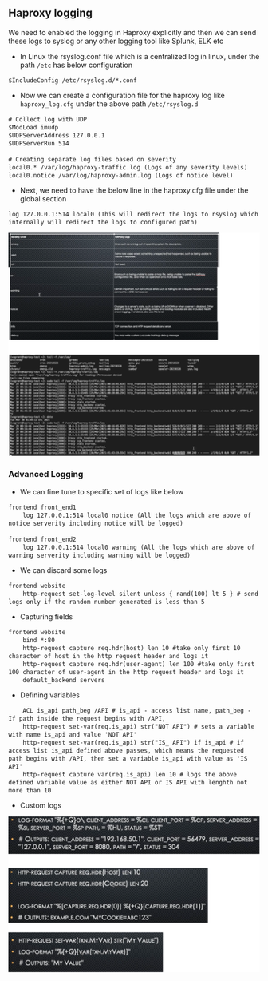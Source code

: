 ## Haproxy logging

We need to enabled the logging in Haproxy explicitly and then we can send these logs to syslog or any other logging tool like Splunk, ELK etc

- In Linux the rsyslog.conf file which is a centralized log in linux, under the path `/etc` has below configuration
```
$IncludeConfig /etc/rsyslog.d/*.conf
```
- Now we can create a configuration file for the haproxy log like `haproxy_log.cfg` under the above path `/etc/rsyslog.d`
```
# Collect log with UDP
$ModLoad imudp
$UDPServerAddress 127.0.0.1
$UDPServerRun 514

# Creating separate log files based on severity
local0.* /var/log/haproxy-traffic.log (Logs of any severity levels)
local0.notice /var/log/haproxy-admin.log (Logs of notice level)
```

- Next, we need to have the below line in the haproxy.cfg file under the global section
```
log 127.0.0.1:514 local0 (This will redirect the logs to rsyslog which internally will redirect the logs to configured path)
```

![stack_heap](images/06.drawio.png "icon")

### Advanced Logging
- We can fine tune to specific set of logs like below
```
frontend front_end1
    log 127.0.0.1:514 local0 notice (All the logs which are above of notice serverity including notice will be logged)

frontend front_end2
    log 127.0.0.1:514 local0 warning (All the logs which are above of warning serverity including warning will be logged)    
```
- We can discard some logs
```
frontend website
    http-request set-log-level silent unless { rand(100) lt 5 } # send logs only if the random number generated is less than 5
```
- Capturing fields
```
frontend website
    bind *:80
    http-request capture req.hdr(host) len 10 #take only first 10 character of host in the http request header and logs it
    http-request capture req.hdr(user-agent) len 100 #take only first 100 character of user-agent in the http request header and logs it
    default_backend servers
```
- Defining variables
```
    ACL is_api path_beg /API # is_api - access list name, path_beg - If path inside the request begins with /API, 
    http-request set-var(req.is_api) str("NOT API") # sets a variable with name is_api and value 'NOT API'
    http-request set-var(req.is_api) str("IS_ API") if is_api # if access list is_api defined above passes, which means the requested path begins with /API, then set a variable is_api with value as 'IS API'
    http-request capture var(req.is_api) len 10 # logs the above defined variable value as either NOT API or IS API with lenghth not more than 10
```

- Custom logs

![stack_heap](images/07.drawio.png "icon")